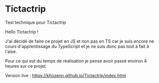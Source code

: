 # Tictactrip
Test technique pour Tictactrip


Hello Tictactrip ! 

J'ai décidé de faire ce projet en JS et non pas en TS car je suis encore ne cours d'apprentissage du TypeScript et je ne suis donc pas tout à fait à l'aise.

Pour ce qui est du temps de réalisation je pense avoir passé environ 4 heures sur ce projet.

Version live : https://khozenn.github.io/Tictactrip/index.html
